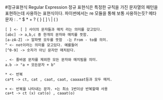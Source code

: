 #정규표현식 Regular Expression
    정규 표현식은 특정한 규칙을 가진 문자열의 패턴을 표현하는데 사용하는 표현식이다.
    파이썬에서는 re 모듈을 통해 보통 사용하는듯?
    메타문자 : . ^ $ * + ? { } [ ] \ | ( )

    [ ] <- [ ] 사이의 문자들과 매치 라는 의미를 갖고있다.
    [abc] -> a,b,c 중 한개의 문자와 매치를 뜻함.
    [a-zA-Z] -> 알파벳 모두를 뜻함  -는 From - to를 의미.
    ^ <- not이라는 의미를 갖고있다. 예를들어
    [^0-9] -> 숫자가 아닌 문자만 매치된다.

    . <- 줄바꿈 문자를 제외한 모든 문자와 매치됨을 의미.
    a.b -> "a + 모든문자 + b"

    * <- 반복
    ca*t -> ct, cat , caat, caat, caaaaat등과 모두 매치.

    + <- 반복을 나타내는 문자. +는 최소 1번이상 반복할때 사용 
    ca+t -> ct (x) cat(o) , caaat(o)

    